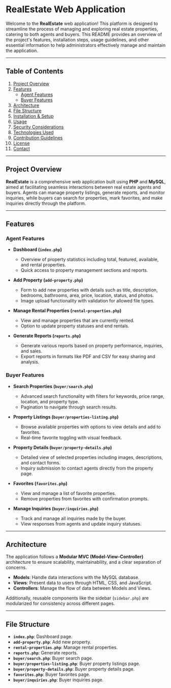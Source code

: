 # RealEstate Web Application

Welcome to the **RealEstate** web application! This platform is designed to streamline the process of managing and exploring real estate properties, catering to both agents and buyers. This README provides an overview of the project's features, installation steps, usage guidelines, and other essential information to help administrators effectively manage and maintain the application.

---

## Table of Contents

1. [Project Overview](#project-overview)
2. [Features](#features)
   - [Agent Features](#agent-features)
   - [Buyer Features](#buyer-features)
3. [Architecture](#architecture)
4. [File Structure](#file-structure)
5. [Installation & Setup](#installation--setup)
6. [Usage](#usage)
7. [Security Considerations](#security-considerations)
8. [Technologies Used](#technologies-used)
9. [Contribution Guidelines](#contribution-guidelines)
10. [License](#license)
11. [Contact](#contact)

---

## Project Overview

**RealEstate** is a comprehensive web application built using **PHP** and **MySQL**, aimed at facilitating seamless interactions between real estate agents and buyers. Agents can manage property listings, generate reports, and monitor inquiries, while buyers can search for properties, mark favorites, and make inquiries directly through the platform.

---

## Features

### Agent Features

- **Dashboard (`index.php`)**
  - Overview of property statistics including total, featured, available, and rental properties.
  - Quick access to property management sections and reports.

- **Add Property (`add-property.php`)**
  - Form to add new properties with details such as title, description, bedrooms, bathrooms, area, price, location, status, and photos.
  - Image upload functionality with validation for allowed file types.

- **Manage Rental Properties (`rental-properties.php`)**
  - View and manage properties that are currently rented.
  - Option to update property statuses and end rentals.

- **Generate Reports (`reports.php`)**
  - Generate various reports based on property performance, inquiries, and sales.
  - Export reports in formats like PDF and CSV for easy sharing and analysis.

### Buyer Features

- **Search Properties (`buyer/search.php`)**
  - Advanced search functionality with filters for keywords, price range, location, and property type.
  - Pagination to navigate through search results.

- **Property Listings (`buyer/properties-listing.php`)**
  - Browse available properties with options to view details and add to favorites.
  - Real-time favorite toggling with visual feedback.

- **Property Details (`buyer/property-details.php`)**
  - Detailed view of selected properties including images, descriptions, and contact forms.
  - Inquiry submission to contact agents directly from the property page.

- **Favorites (`favorites.php`)**
  - View and manage a list of favorite properties.
  - Remove properties from favorites with confirmation prompts.

- **Manage Inquiries (`buyer/inquiries.php`)**
  - Track and manage all inquiries made by the buyer.
  - View responses from agents and update inquiry statuses.

---

## Architecture

The application follows a **Modular MVC (Model-View-Controller)** architecture to ensure scalability, maintainability, and a clear separation of concerns.

- **Models**: Handle data interactions with the MySQL database.
- **Views**: Present data to users through HTML, CSS, and JavaScript.
- **Controllers**: Manage the flow of data between Models and Views.

Additionally, reusable components like the sidebar (`sidebar.php`) are modularized for consistency across different pages.

---

## File Structure

- **`index.php`**: Dashboard page.
- **`add-property.php`**: Add new property.
- **`rental-properties.php`**: Manage rental properties.
- **`reports.php`**: Generate reports.
- **`buyer/search.php`**: Buyer search page.
- **`buyer/properties-listing.php`**: Buyer property listings page.
- **`buyer/property-details.php`**: Buyer property details page.
- **`favorites.php`**: Buyer favorites page.
- **`buyer/inquiries.php`**: Buyer inquiries page.
